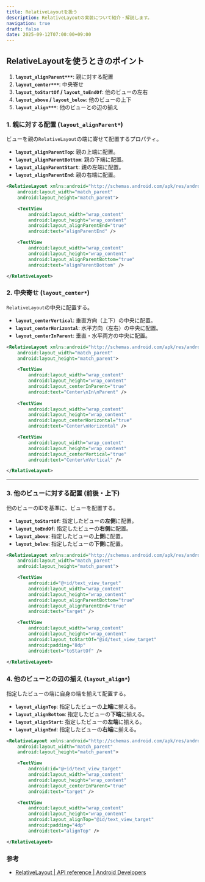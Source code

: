 ```yaml
---
title: RelativeLayoutを扱う
description: RelativeLayoutの実装について紹介・解説します。
navigation: true
draft: false
date: 2025-09-12T07:00:00+09:00
---
```


## RelativeLayoutを使うときのポイント

1.  **`layout_alignParent***`**: 親に対する配置
2.  **`layout_center***`**: 中央寄せ
3.  **`layout_toStartOf` / `layout_toEndOf`**: 他のビューの左右
4.  **`layout_above` / `layout_below`**: 他のビューの上下
5.  **`layout_align***`**: 他のビューとの辺の揃え

### 1\. 親に対する配置 (`layout_alignParent*`)

ビューを親の`RelativeLayout`の端に寄せて配置するプロパティ。

  - **`layout_alignParentTop`**: 親の上端に配置。
  - **`layout_alignParentBottom`**: 親の下端に配置。
  - **`layout_alignParentStart`**: 親の左端に配置。
  - **`layout_alignParentEnd`**: 親の右端に配置。

```xml
<RelativeLayout xmlns:android="http://schemas.android.com/apk/res/android"
    android:layout_width="match_parent"
    android:layout_height="match_parent">

    <TextView
        android:layout_width="wrap_content"
        android:layout_height="wrap_content"
        android:layout_alignParentEnd="true"
        android:text="alignParentEnd" />

    <TextView
        android:layout_width="wrap_content"
        android:layout_height="wrap_content"
        android:layout_alignParentBottom="true"
        android:text="alignParentBottom" />

</RelativeLayout>
```

### 2\. 中央寄せ (`layout_center*`)

`RelativeLayout`の中央に配置する。

  - **`layout_centerVertical`**: 垂直方向（上下）の中央に配置。
  - **`layout_centerHorizontal`**: 水平方向（左右）の中央に配置。
  - **`layout_centerInParent`**: 垂直・水平両方の中央に配置。

```xml
<RelativeLayout xmlns:android="http://schemas.android.com/apk/res/android"
    android:layout_width="match_parent"
    android:layout_height="match_parent">

    <TextView
        android:layout_width="wrap_content"
        android:layout_height="wrap_content"
        android:layout_centerInParent="true"
        android:text="Center\nIn\nParent" />
    
    <TextView
        android:layout_width="wrap_content"
        android:layout_height="wrap_content"
        android:layout_centerHorizontal="true"
        android:text="Center\nHorizontal" />

    <TextView
        android:layout_width="wrap_content"
        android:layout_height="wrap_content"
        android:layout_centerVertical="true"
        android:text="Center\nVertical" />

</RelativeLayout>
```

-----

### 3\. 他のビューに対する配置 (前後・上下)

他のビューのIDを基準に、ビューを配置する。

  * **`layout_toStartOf`**: 指定したビューの**左側**に配置。
  * **`layout_toEndOf`**: 指定したビューの**右側**に配置。
  * **`layout_above`**: 指定したビューの**上側**に配置。
  * **`layout_below`**: 指定したビューの**下側**に配置。

```xml
<RelativeLayout xmlns:android="http://schemas.android.com/apk/res/android"
    android:layout_width="match_parent"
    android:layout_height="match_parent">

    <TextView
        android:id="@+id/text_view_target"
        android:layout_width="wrap_content"
        android:layout_height="wrap_content"
        android:layout_alignParentBottom="true"
        android:layout_alignParentEnd="true"
        android:text="target" />

    <TextView
        android:layout_width="wrap_content"
        android:layout_height="wrap_content"
        android:layout_toStartOf="@id/text_view_target"
        android:padding="8dp"
        android:text="toStartOf" />
        
</RelativeLayout>
```

### 4\. 他のビューとの辺の揃え (`layout_align*`)

指定したビューの端に自身の端を揃えて配置する。

  * **`layout_alignTop`**: 指定したビューの**上端**に揃える。
  * **`layout_alignBottom`**: 指定したビューの**下端**に揃える。
  * **`layout_alignStart`**: 指定したビューの**左端**に揃える。
  * **`layout_alignEnd`**: 指定したビューの**右端**に揃える。

```xml
<RelativeLayout xmlns:android="http://schemas.android.com/apk/res/android"
    android:layout_width="match_parent"
    android:layout_height="match_parent">

    <TextView
        android:id="@+id/text_view_target"
        android:layout_width="wrap_content"
        android:layout_height="wrap_content"
        android:layout_centerInParent="true"
        android:text="target" />

    <TextView
        android:layout_width="wrap_content"
        android:layout_height="wrap_content"
        android:layout_alignTop="@id/text_view_target"
        android:padding="4dp"
        android:text="alignTop" />

</RelativeLayout>
```

### 参考

  * [RelativeLayout | API reference | Android Developers](https://developer.android.com/reference/android/widget/RelativeLayout)